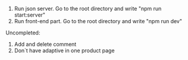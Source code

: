 1. Run json server. Go to the root directory and write "npm run start:server"
2. Run front-end part. Go to the root directory and write "npm run dev"

Uncompleted:

1. Add and delete comment
2. Don`t have adaptive in one product page
